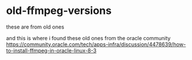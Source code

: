 # old-ffmpeg-versions
these are from old ones

and this is where i found these old ones from the oracle community https://community.oracle.com/tech/apps-infra/discussion/4478639/how-to-install-ffmpeg-in-oracle-linux-8-3

